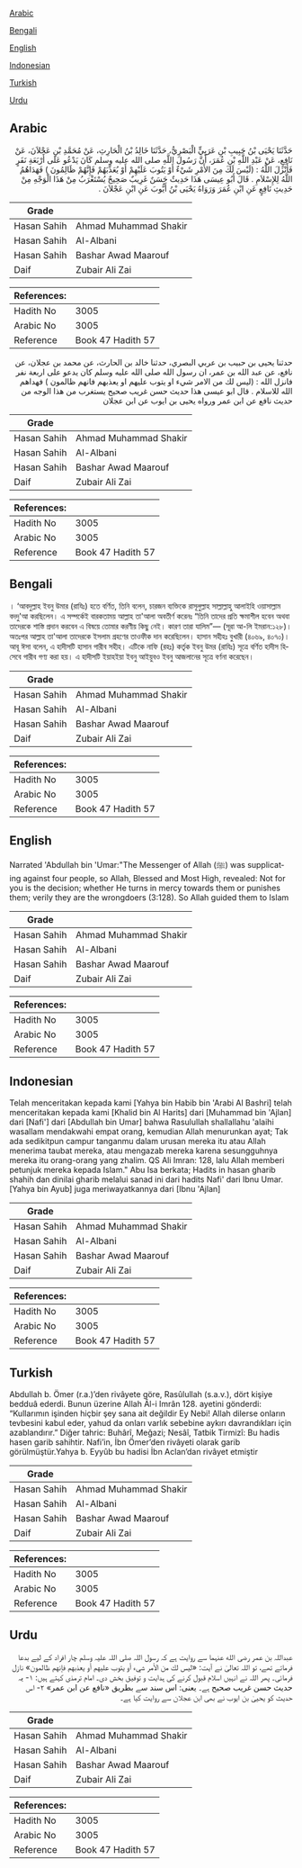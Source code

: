 [Arabic](#arabic)

[Bengali](#bengali)

[English](#english)

[Indonesian](#indonesian)

[Turkish](#turkish)

[Urdu](#urdu)

## Arabic


<div dir="rtl" lang="ar" style={{fontSize:'larger',backgroundColor:'#f8f9fa',padding:20}}>
حَدَّثَنَا يَحْيَى بْنُ حَبِيبِ بْنِ عَرَبِيٍّ الْبَصْرِيُّ، حَدَّثَنَا خَالِدُ بْنُ الْحَارِثِ، عَنْ مُحَمَّدِ بْنِ عَجْلاَنَ، عَنْ نَافِعٍ، عَنْ عَبْدِ اللَّهِ بْنِ عُمَرَ، أَنَّ رَسُولَ اللَّهِ صلى الله عليه وسلم كَانَ يَدْعُو عَلَى أَرْبَعَةِ نَفَرٍ فَأَنْزَلَ اللَّهُ ‏:‏ ‏(‏لَيْسَ لَكَ مِنَ الأَمْرِ شَيْءٌ أَوْ يَتُوبَ عَلَيْهِمْ أَوْ يُعَذِّبَهُمْ فَإِنَّهُمْ ظَالِمُونَ ‏)‏ فَهَدَاهُمُ اللَّهُ لِلإِسْلاَمِ ‏.‏ قَالَ أَبُو عِيسَى هَذَا حَدِيثٌ حَسَنٌ غَرِيبٌ صَحِيحٌ يُسْتَغْرَبُ مِنْ هَذَا الْوَجْهِ مِنْ حَدِيثِ نَافِعٍ عَنِ ابْنِ عُمَرَ وَرَوَاهُ يَحْيَى بْنُ أَيُّوبَ عَنِ ابْنِ عَجْلاَنَ ‏.‏
</div>
<div style={{backgroundColor:'#f8f9fa',padding:20, marginBottom: 10}}><table> <thead> <tr> <th>Grade</th> <th></th> </tr> </thead> <tbody> <tr><td>Hasan Sahih</td><td>Ahmad Muhammad Shakir</td></tr><tr><td>Hasan Sahih</td><td>Al-Albani</td></tr><tr><td>Hasan Sahih</td><td>Bashar Awad Maarouf</td></tr><tr><td>Daif</td><td>Zubair Ali Zai</td></tr></tbody></table><table> <thead> <tr> <th>References:</th> <th></th> </tr> </thead> <tbody><tr><td>Hadith No</td><td>3005</td></tr><tr><td>Arabic No</td><td>3005</td></tr><tr><td>Reference</td><td>Book 47 Hadith 57</td></tr></tbody></table></div>


<div dir="rtl" lang="ar" style={{fontSize:'larger',backgroundColor:'#f8f9fa',padding:20}}>
حدثنا يحيى بن حبيب بن عربي البصري، حدثنا خالد بن الحارث، عن محمد بن عجلان، عن نافع، عن عبد الله بن عمر، ان رسول الله صلى الله عليه وسلم كان يدعو على اربعة نفر فانزل الله : (ليس لك من الامر شيء او يتوب عليهم او يعذبهم فانهم ظالمون ) فهداهم الله للاسلام . قال ابو عيسى هذا حديث حسن غريب صحيح يستغرب من هذا الوجه من حديث نافع عن ابن عمر ورواه يحيى بن ايوب عن ابن عجلان
</div>
<div style={{backgroundColor:'#f8f9fa',padding:20, marginBottom: 10}}><table> <thead> <tr> <th>Grade</th> <th></th> </tr> </thead> <tbody> <tr><td>Hasan Sahih</td><td>Ahmad Muhammad Shakir</td></tr><tr><td>Hasan Sahih</td><td>Al-Albani</td></tr><tr><td>Hasan Sahih</td><td>Bashar Awad Maarouf</td></tr><tr><td>Daif</td><td>Zubair Ali Zai</td></tr></tbody></table><table> <thead> <tr> <th>References:</th> <th></th> </tr> </thead> <tbody><tr><td>Hadith No</td><td>3005</td></tr><tr><td>Arabic No</td><td>3005</td></tr><tr><td>Reference</td><td>Book 47 Hadith 57</td></tr></tbody></table></div>

## Bengali


<div dir="ltr" lang="bn" style={{fontSize:'larger',backgroundColor:'#f8f9fa',padding:20}}>
। ‘আবদুল্লাহ ইবনু উমার (রাযিঃ) হতে বর্ণিত, তিনি বলেন, চারজন ব্যক্তিকে রাসূলুল্লাহ সাল্লাল্লাহু আলাইহি ওয়াসাল্লাম বদদু'আ করছিলেন। এ সম্পর্কেই বারকতাময় আল্লাহ তা'আলা অবতীর্ণ করেনঃ “তিনি তাদের প্রতি ক্ষমাশীল হবেন অথবা তাদেরকে শাস্তি প্রদান করবেন এ বিষয়ে তোমার করণীয় কিছু নেই। কারণ তারা যালিম”— (সূরা আ-লি ইমরান:১২৮)। অতঃপর আল্লাহ তা'আলা তাদেরকে ইসলাম গ্রহণের তাওফীক দান করেছিলেন। হাসান সহীহঃ বুখারী (৪০৬৯, ৪০৭০)। আবূ ঈসা বলেন, এ হাদীসটি হাসান গারীব সহীহ। এটিকে নাফি (রহঃ) কর্তৃক ইবনু উমর (রাযিঃ) সূত্রে বর্ণিত হাদীস হিসেবে গারীব গণ্য করা হয়। এ হাদীসটি ইয়াহইয়া ইবনু আইয়ুবও ইবনু আজলানের সূত্রে বর্ণনা করেছেন।
</div>
<div style={{backgroundColor:'#f8f9fa',padding:20, marginBottom: 10}}><table> <thead> <tr> <th>Grade</th> <th></th> </tr> </thead> <tbody> <tr><td>Hasan Sahih</td><td>Ahmad Muhammad Shakir</td></tr><tr><td>Hasan Sahih</td><td>Al-Albani</td></tr><tr><td>Hasan Sahih</td><td>Bashar Awad Maarouf</td></tr><tr><td>Daif</td><td>Zubair Ali Zai</td></tr></tbody></table><table> <thead> <tr> <th>References:</th> <th></th> </tr> </thead> <tbody><tr><td>Hadith No</td><td>3005</td></tr><tr><td>Arabic No</td><td>3005</td></tr><tr><td>Reference</td><td>Book 47 Hadith 57</td></tr></tbody></table></div>

## English


<div dir="ltr" lang="en" style={{fontSize:'larger',backgroundColor:'#f8f9fa',padding:20}}>
Narrated 'Abdullah bin 'Umar:"The Messenger of Allah (ﷺ) was supplicating against four people, so Allah, Blessed and Most High, revealed: Not for you is the decision; whether He turns in mercy towards them or punishes them; verily they are the wrongdoers (3:128). So Allah guided them to Islam
</div>
<div style={{backgroundColor:'#f8f9fa',padding:20, marginBottom: 10}}><table> <thead> <tr> <th>Grade</th> <th></th> </tr> </thead> <tbody> <tr><td>Hasan Sahih</td><td>Ahmad Muhammad Shakir</td></tr><tr><td>Hasan Sahih</td><td>Al-Albani</td></tr><tr><td>Hasan Sahih</td><td>Bashar Awad Maarouf</td></tr><tr><td>Daif</td><td>Zubair Ali Zai</td></tr></tbody></table><table> <thead> <tr> <th>References:</th> <th></th> </tr> </thead> <tbody><tr><td>Hadith No</td><td>3005</td></tr><tr><td>Arabic No</td><td>3005</td></tr><tr><td>Reference</td><td>Book 47 Hadith 57</td></tr></tbody></table></div>

## Indonesian


<div dir="ltr" lang="id" style={{fontSize:'larger',backgroundColor:'#f8f9fa',padding:20}}>
Telah menceritakan kepada kami [Yahya bin Habib bin 'Arabi Al Bashri] telah menceritakan kepada kami [Khalid bin Al Harits] dari [Muhammad bin 'Ajlan] dari [Nafi'] dari [Abdullah bin Umar] bahwa Rasulullah shallallahu 'alaihi wasallam mendakwahi empat orang, kemudian Allah menurunkan ayat; Tak ada sedikitpun campur tanganmu dalam urusan mereka itu atau Allah menerima taubat mereka, atau mengazab mereka karena sesungguhnya mereka itu orang-orang yang zhalim. QS Ali Imran: 128, lalu Allah memberi petunjuk mereka kepada Islam." Abu Isa berkata; Hadits in hasan gharib shahih dan dinilai gharib melalui sanad ini dari hadits Nafi' dari Ibnu Umar. [Yahya bin Ayub] juga meriwayatkannya dari [Ibnu 'Ajlan]
</div>
<div style={{backgroundColor:'#f8f9fa',padding:20, marginBottom: 10}}><table> <thead> <tr> <th>Grade</th> <th></th> </tr> </thead> <tbody> <tr><td>Hasan Sahih</td><td>Ahmad Muhammad Shakir</td></tr><tr><td>Hasan Sahih</td><td>Al-Albani</td></tr><tr><td>Hasan Sahih</td><td>Bashar Awad Maarouf</td></tr><tr><td>Daif</td><td>Zubair Ali Zai</td></tr></tbody></table><table> <thead> <tr> <th>References:</th> <th></th> </tr> </thead> <tbody><tr><td>Hadith No</td><td>3005</td></tr><tr><td>Arabic No</td><td>3005</td></tr><tr><td>Reference</td><td>Book 47 Hadith 57</td></tr></tbody></table></div>

## Turkish


<div dir="ltr" lang="tr" style={{fontSize:'larger',backgroundColor:'#f8f9fa',padding:20}}>
Abdullah b. Ömer (r.a.)’den rivâyete göre, Rasûlullah (s.a.v.), dört kişiye bedduâ ederdi. Bunun üzerine Allah Âl-i Imrân 128. ayetini gönderdi: “Kullarımın işinden hiçbir şey sana ait değildir Ey Nebi! Allah dilerse onların tevbesini kabul eder, yahud da onları varlık sebebine aykırı davrandıkları için azablandırır.” Diğer tahric: Buhârî, Meğazi; Nesâî, Tatbik Tirmizî: Bu hadis hasen garib sahihtir. Nafi’in, İbn Ömer’den rivâyeti olarak garib görülmüştür.Yahya b. Eyyûb bu hadisi İbn Aclan’dan rivâyet etmiştir
</div>
<div style={{backgroundColor:'#f8f9fa',padding:20, marginBottom: 10}}><table> <thead> <tr> <th>Grade</th> <th></th> </tr> </thead> <tbody> <tr><td>Hasan Sahih</td><td>Ahmad Muhammad Shakir</td></tr><tr><td>Hasan Sahih</td><td>Al-Albani</td></tr><tr><td>Hasan Sahih</td><td>Bashar Awad Maarouf</td></tr><tr><td>Daif</td><td>Zubair Ali Zai</td></tr></tbody></table><table> <thead> <tr> <th>References:</th> <th></th> </tr> </thead> <tbody><tr><td>Hadith No</td><td>3005</td></tr><tr><td>Arabic No</td><td>3005</td></tr><tr><td>Reference</td><td>Book 47 Hadith 57</td></tr></tbody></table></div>

## Urdu


<div dir="rtl" lang="ur" style={{fontSize:'larger',backgroundColor:'#f8f9fa',padding:20}}>
عبداللہ بن عمر رضی الله عنہما سے روایت ہے کہ رسول اللہ صلی اللہ علیہ وسلم چار افراد کے لیے بدعا فرماتے تھے، تو اللہ تعالیٰ نے آیت: «ليس لك من الأمر شيء أو يتوب عليهم أو يعذبهم فإنهم ظالمون» نازل فرمائی۔ پھر اللہ نے انہیں اسلام قبول کرنے کی ہدایت و توفیق بخش دی۔ امام ترمذی کہتے ہیں: ۱- یہ حدیث حسن غریب صحیح ہے۔ یعنی: اس سند سے بطریق «نافع عن ابن عمر» ۲- اس حدیث کو یحییٰ بن ایوب نے بھی ابن عجلان سے روایت کیا ہے۔
</div>
<div style={{backgroundColor:'#f8f9fa',padding:20, marginBottom: 10}}><table> <thead> <tr> <th>Grade</th> <th></th> </tr> </thead> <tbody> <tr><td>Hasan Sahih</td><td>Ahmad Muhammad Shakir</td></tr><tr><td>Hasan Sahih</td><td>Al-Albani</td></tr><tr><td>Hasan Sahih</td><td>Bashar Awad Maarouf</td></tr><tr><td>Daif</td><td>Zubair Ali Zai</td></tr></tbody></table><table> <thead> <tr> <th>References:</th> <th></th> </tr> </thead> <tbody><tr><td>Hadith No</td><td>3005</td></tr><tr><td>Arabic No</td><td>3005</td></tr><tr><td>Reference</td><td>Book 47 Hadith 57</td></tr></tbody></table></div>